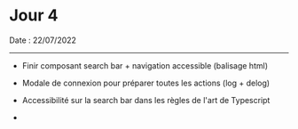 # Jour 4

Date : 22/07/2022

___

- Finir composant search bar + navigation accessible (balisage html)
- Modale de connexion pour préparer toutes les actions (log + delog)

- Accessibilité sur la search bar dans les règles de l'art de Typescript

- 